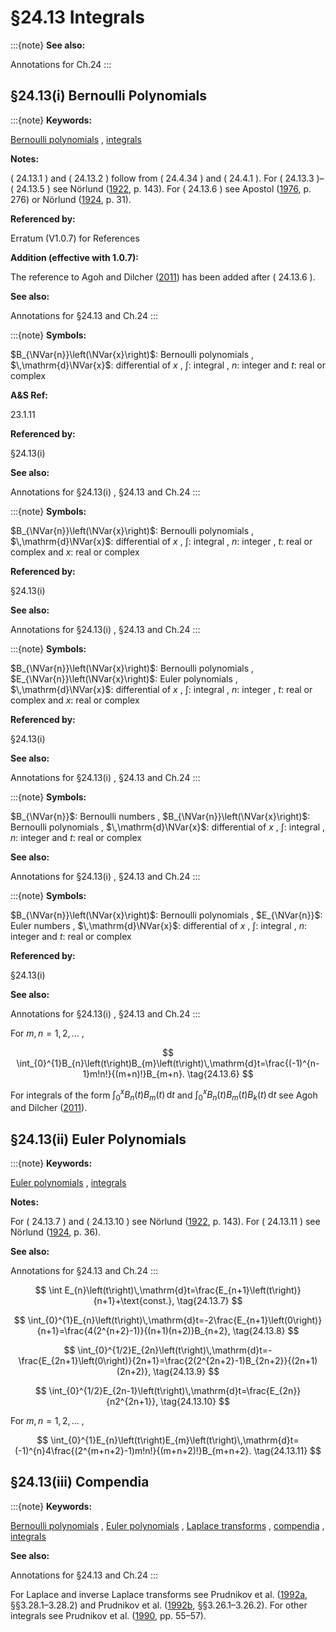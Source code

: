 # §24.13 Integrals

:::{note}
**See also:**

Annotations for Ch.24
:::


## §24.13(i) Bernoulli Polynomials

:::{note}
**Keywords:**

[Bernoulli polynomials](http://dlmf.nist.gov/search/search?q=Bernoulli%20polynomials) , [integrals](http://dlmf.nist.gov/search/search?q=integrals)

**Notes:**

( 24.13.1 ) and ( 24.13.2 ) follow from ( 24.4.34 ) and ( 24.4.1 ). For ( 24.13.3 )–( 24.13.5 ) see Nörlund ([1922](./bib/N.html#bib1729 "Mémoire sur les polynomes de Bernoulli"), p. 143). For ( 24.13.6 ) see Apostol ([1976](./bib/index.html#bib115 "Introduction to Analytic Number Theory"), p. 276) or Nörlund ([1924](./bib/N.html#bib1730 "Vorlesungen über Differenzenrechnung"), p. 31).

**Referenced by:**

Erratum (V1.0.7) for References

**Addition (effective with 1.0.7):**

The reference to Agoh and Dilcher ([2011](./bib/index.html#bib2818 "Integrals of products of Bernoulli polynomials")) has been added after ( 24.13.6 ).

**See also:**

Annotations for §24.13 and Ch.24
:::

:::{note}
**Symbols:**

$B_{\NVar{n}}\left(\NVar{x}\right)$: Bernoulli polynomials , $\,\mathrm{d}\NVar{x}$: differential of $x$ , $\int$: integral , $n$: integer and $t$: real or complex

**A&S Ref:**

23.1.11

**Referenced by:**

§24.13(i)

**See also:**

Annotations for §24.13(i) , §24.13 and Ch.24
:::

:::{note}
**Symbols:**

$B_{\NVar{n}}\left(\NVar{x}\right)$: Bernoulli polynomials , $\,\mathrm{d}\NVar{x}$: differential of $x$ , $\int$: integral , $n$: integer , $t$: real or complex and $x$: real or complex

**Referenced by:**

§24.13(i)

**See also:**

Annotations for §24.13(i) , §24.13 and Ch.24
:::

:::{note}
**Symbols:**

$B_{\NVar{n}}\left(\NVar{x}\right)$: Bernoulli polynomials , $E_{\NVar{n}}\left(\NVar{x}\right)$: Euler polynomials , $\,\mathrm{d}\NVar{x}$: differential of $x$ , $\int$: integral , $n$: integer , $t$: real or complex and $x$: real or complex

**Referenced by:**

§24.13(i)

**See also:**

Annotations for §24.13(i) , §24.13 and Ch.24
:::

:::{note}
**Symbols:**

$B_{\NVar{n}}$: Bernoulli numbers , $B_{\NVar{n}}\left(\NVar{x}\right)$: Bernoulli polynomials , $\,\mathrm{d}\NVar{x}$: differential of $x$ , $\int$: integral , $n$: integer and $t$: real or complex

**See also:**

Annotations for §24.13(i) , §24.13 and Ch.24
:::

:::{note}
**Symbols:**

$B_{\NVar{n}}\left(\NVar{x}\right)$: Bernoulli polynomials , $E_{\NVar{n}}$: Euler numbers , $\,\mathrm{d}\NVar{x}$: differential of $x$ , $\int$: integral , $n$: integer and $t$: real or complex

**Referenced by:**

§24.13(i)

**See also:**

Annotations for §24.13(i) , §24.13 and Ch.24
:::

For $m,n=1,2,\dotsc$ ,


<a id="E6"></a>
$$
\int_{0}^{1}B_{n}\left(t\right)B_{m}\left(t\right)\,\mathrm{d}t=\frac{(-1)^{n-1}m!n!}{(m+n)!}B_{m+n}. \tag{24.13.6}
$$

For integrals of the form $\int_{0}^{x}B_{n}\left(t\right)B_{m}\left(t\right)\,\mathrm{d}t$ and $\int_{0}^{x}B_{n}\left(t\right)B_{m}\left(t\right)B_{k}\left(t\right)\,\mathrm{d}t$ see Agoh and Dilcher ([2011](./bib/index.html#bib2818 "Integrals of products of Bernoulli polynomials")).


## §24.13(ii) Euler Polynomials

:::{note}
**Keywords:**

[Euler polynomials](http://dlmf.nist.gov/search/search?q=Euler%20polynomials) , [integrals](http://dlmf.nist.gov/search/search?q=integrals)

**Notes:**

For ( 24.13.7 ) and ( 24.13.10 ) see Nörlund ([1922](./bib/N.html#bib1729 "Mémoire sur les polynomes de Bernoulli"), p. 143). For ( 24.13.11 ) see Nörlund ([1924](./bib/N.html#bib1730 "Vorlesungen über Differenzenrechnung"), p. 36).

**See also:**

Annotations for §24.13 and Ch.24
:::


<a id="E7"></a>
$$
\int E_{n}\left(t\right)\,\mathrm{d}t=\frac{E_{n+1}\left(t\right)}{n+1}+\text{const.}, \tag{24.13.7}
$$


<a id="E8"></a>
$$
\int_{0}^{1}E_{n}\left(t\right)\,\mathrm{d}t=-2\frac{E_{n+1}\left(0\right)}{n+1}=\frac{4(2^{n+2}-1)}{(n+1)(n+2)}B_{n+2}, \tag{24.13.8}
$$


<a id="E9"></a>
$$
\int_{0}^{1/2}E_{2n}\left(t\right)\,\mathrm{d}t=-\frac{E_{2n+1}\left(0\right)}{2n+1}=\frac{2(2^{2n+2}-1)B_{2n+2}}{(2n+1)(2n+2)}, \tag{24.13.9}
$$


<a id="E10"></a>
$$
\int_{0}^{1/2}E_{2n-1}\left(t\right)\,\mathrm{d}t=\frac{E_{2n}}{n2^{2n+1}}, \tag{24.13.10}
$$

For $m,n=1,2,\dotsc$ ,


<a id="E11"></a>
$$
\int_{0}^{1}E_{n}\left(t\right)E_{m}\left(t\right)\,\mathrm{d}t=(-1)^{n}4\frac{(2^{m+n+2}-1)m!n!}{(m+n+2)!}B_{m+n+2}. \tag{24.13.11}
$$


## §24.13(iii) Compendia

:::{note}
**Keywords:**

[Bernoulli polynomials](http://dlmf.nist.gov/search/search?q=Bernoulli%20polynomials) , [Euler polynomials](http://dlmf.nist.gov/search/search?q=Euler%20polynomials) , [Laplace transforms](http://dlmf.nist.gov/search/search?q=Laplace%20transforms) , [compendia](http://dlmf.nist.gov/search/search?q=compendia) , [integrals](http://dlmf.nist.gov/search/search?q=integrals)

**See also:**

Annotations for §24.13 and Ch.24
:::

For Laplace and inverse Laplace transforms see Prudnikov et al. ([1992a](./bib/P.html#bib1906 "Integrals and Series: Direct Laplace Transforms, Vol. 4"), §§3.28.1–3.28.2) and Prudnikov et al. ([1992b](./bib/P.html#bib1907 "Integrals and Series: Inverse Laplace Transforms, Vol. 5"), §§3.26.1–3.26.2). For other integrals see Prudnikov et al. ([1990](./bib/P.html#bib1905 "Integrals and Series: More Special Functions, Vol. 3"), pp. 55–57).
